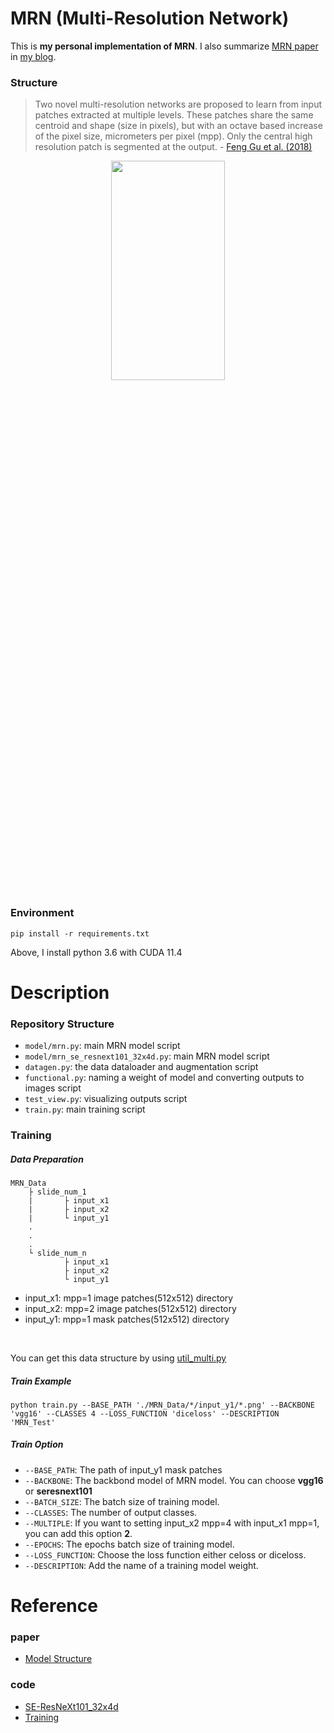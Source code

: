 # MRN (Multi-Resolution Network)

This is **my personal implementation of MRN**. I also summarize [MRN paper](https://arxiv.org/pdf/1807.09607.pdf) in [my blog](https://biology-statistics-programming.tistory.com/162).

### Structure
> Two novel multi-resolution networks are proposed to learn from
input patches extracted at multiple levels. These patches share the same centroid
and shape (size in pixels), but with an octave based increase of the pixel size,
micrometers per pixel (mpp). Only the central high resolution patch is segmented
at the output. - [Feng Gu et al. (2018)](https://arxiv.org/pdf/1807.09607.pdf)

<p align="center"><img src="https://user-images.githubusercontent.com/70703320/147843606-7e371fad-dd9c-4cc7-b34e-007efcc62c63.png" width="60%" height="30%"></p>

### Environment
```
pip install -r requirements.txt
```
Above, I install python 3.6 with CUDA 11.4

# Description

### Repository Structure
- `model/mrn.py`: main MRN model script
- `model/mrn_se_resnext101_32x4d.py`: main MRN model script
- `datagen.py`: the data dataloader and augmentation script
- `functional.py`: naming a weight of model and converting outputs to images script 
- `test_view.py`: visualizing outputs script
- `train.py`: main training script

### Training

##### Data Preparation
```
MRN_Data
    ├ slide_num_1
    |       ├ input_x1
    |       ├ input_x2
    |       └ input_y1
    .
    .
    .
    └ slide_num_n
            ├ input_x1
            ├ input_x2
            └ input_y1    
```
- input_x1: mpp=1 image patches(512x512) directory
- input_x2: mpp=2 image patches(512x512) directory
- input_y1: mpp=1 mask patches(512x512) directory 

</br>

You can get this data structure by using [util_multi.py](https://github.com/CODiPAI-CMC/wsi_processing)

##### Train Example
```
python train.py --BASE_PATH './MRN_Data/*/input_y1/*.png' --BACKBONE 'vgg16' --CLASSES 4 --LOSS_FUNCTION 'diceloss' --DESCRIPTION 'MRN_Test'
```

##### Train Option
- `--BASE_PATH`: The path of input_y1 mask patches 
- `--BACKBONE`: The backbond model of MRN model. You can choose **vgg16** or **seresnext101**
- `--BATCH_SIZE`: The batch size of training model.
- `--CLASSES`: The number of output classes.
- `--MULTIPLE`: If you want to setting input_x2 mpp=4 with input_x1 mpp=1, you can add this option **2**.
- `--EPOCHS`: The epochs batch size of training model.
- `--LOSS_FUNCTION`: Choose the loss function either celoss or diceloss.
- `--DESCRIPTION`: Add the name of a training model weight.


# Reference

### paper
- [Model Structure](https://arxiv.org/pdf/1807.09607.pdf)

### code
- [SE-ResNeXt101_32x4d](https://github.com/Cadene/pretrained-models.pytorch/blob/master/pretrainedmodels/models/senet.py)
- [Training](https://github.com/qubvel/segmentation_models.pytorch/blob/master/examples/cars%20segmentation%20(camvid).ipynb)